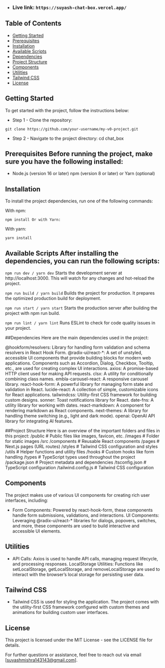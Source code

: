 - ### Live link: `https://suyash-chat-box.vercel.app/`

## Table of Contents

- [Getting Started](#getting-started)
- [Prerequisites](#prerequisites)
- [Installation](#installation)
- [Available Scripts](#available-scripts)
- [Dependencies](#dependencies)
- [Project Structure](#project-structure)
- [Components](#components)
- [Utilities](#utilities)
- [Tailwind CSS](#tailwind-css)
- [License](#license)

## Getting Started

To get started with the project, follow the instructions below:

- Step 1 - Clone the repository:

`git clone https://github.com/your-username/my-v0-project.git`

- Step 2 - Navigate to the project directory:
  cd chat_box

## Prerequisites Before running the project, make sure you have the following installed:

- Node.js (version 16 or later) npm (version 8 or later) or Yarn (optional)

## Installation

To install the project dependencies, run one of the following commands:

With npm:

`npm install Or with Yarn:`

With yarn:

`yarn install`

## Available Scripts After installing the dependencies, you can run the following scripts:

`npm run dev / yarn dev` Starts the development server at http://localhost:3000. This will watch for any changes and hot-reload the project.

`npm run build / yarn build` Builds the project for production. It prepares the optimized production build for deployment.

`npm run start / yarn start` Starts the production server after building the project with npm run build.

`npm run lint / yarn lint` Runs ESLint to check for code quality issues in your project.

##Dependencies Here are the main dependencies used in the project:

@hookform/resolvers: Library for handling form validation and schema resolvers in React Hook Form. @radix-ui/react-\*: A set of unstyled, accessible UI components that provide building blocks for modern web applications. Components such as Accordion, Dialog, Checkbox, Tooltip, etc., are used for creating complex UI interactions. axios: A promise-based HTTP client used for making API requests. clsx: A utility for conditionally combining class names. embla-carousel-react: A responsive carousel library. react-hook-form: A powerful library for managing form state and validation in React. lucide-react: A collection of simple, customizable icons for React applications. tailwindcss: Utility-first CSS framework for building custom designs. sonner: Toast notifications library for React. date-fns: A utility library for working with dates. react-markdown: A component for rendering markdown as React components. next-themes: A library for handling theme switching (e.g., light and dark mode). openai: OpenAI API library for integrating AI features.

##Project Structure Here is an overview of the important folders and files in this project: /public # Public files like images, favicon, etc. /images # Folder for static images /src /components # Reusable React components /pages # Next.js pages (URL routes) /styles # Tailwind CSS configuration and styles /utils # Helper functions and utility files /hooks # Custom hooks like form handling /types # TypeScript types used throughout the project /package.json # Project metadata and dependencies /tsconfig.json # TypeScript configuration /tailwind.config.js # Tailwind CSS configuration

## Components

The project makes use of various UI components for creating rich user interfaces, including:

- Form Components: Powered by react-hook-form, these components handle form submissions, validations, and interactions. UI Components: Leveraging @radix-ui/react-\* libraries for dialogs, popovers, switches, and more, these components are used to build interactive and accessible UI elements.

## Utilities

- API Calls: Axios is used to handle API calls, managing request lifecycle, and processing responses. LocalStorage Utilities: Functions like setLocalStorage, getLocalStorage, and removeLocalStorage are used to interact with the browser’s local storage for persisting user data.

## Tailwind CSS

- Tailwind CSS is used for styling the application. The project comes with the utility-first CSS framework configured with custom themes and animations for building custom user interfaces.

## License

This project is licensed under the MIT License - see the LICENSE file for details.

For further questions or assistance, feel free to reach out via email [suyashmishra143143@gmail.com].
